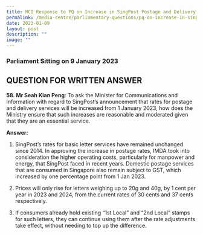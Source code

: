 ```yaml
---
title: MCI Response to PQ on Increase in SingPost Postage and Delivery Service Rates
permalink: /media-centre/parliamentary-questions/pq-on-increase-in-singpost-postage-and-delivery-service-rates/
date: 2023-01-09
layout: post
description: ""
image: ""
---
```

### Parliament Sitting on 9 January 2023

QUESTION FOR WRITTEN ANSWER
---------------------------

**58. Mr Seah Kian Peng**: To ask the Minister for Communications and Information with regard to SingPost’s announcement that rates for postage and delivery services will be increased from 1 January 2023, how does the Ministry ensure that such increases are reasonable and moderated given that they are an essential service.

**Answer:**

1. SingPost’s rates for basic letter services have remained unchanged since 2014. In approving the increase in postage rates, IMDA took into consideration the higher operating costs, particularly for manpower and energy, that SingPost faced in recent years. Domestic postage services that are consumed in Singapore also remain subject to GST, which increased by one percentage point from 1 Jan 2023.  

2. Prices will only rise for letters weighing up to 20g and 40g, by 1 cent per year in 2023 and 2024, from the current rates of 30 cents and 37 cents respectively.   

3. If consumers already hold existing “1st Local” and “2nd Local” stamps for such letters, they can continue using them after the rate adjustments take effect, without needing to top up the difference.